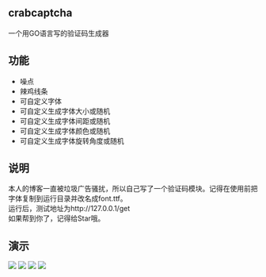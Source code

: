 ## crabcaptcha ##
一个用GO语言写的验证码生成器  

## 功能 ##
- 噪点  
- 辣鸡线条  
- 可自定义字体  
- 可自定义生成字体大小或随机  
- 可自定义生成字体间距或随机
- 可自定义生成字体颜色或随机
- 可自定义生成字体旋转角度或随机

## 说明 ##
本人的博客一直被垃圾广告骚扰，所以自己写了一个验证码模块。记得在使用前把字体复制到运行目录并改名成font.ttf。  
运行后，测试地址为http://127.0.0.1/get   
如果帮到你了，记得给Star哦。

## 演示 ##
![](https://www.crab.pub/cpt/1.png)
![](https://www.crab.pub/cpt/2.png)
![](https://www.crab.pub/cpt/3.png)
![](https://www.crab.pub/cpt/4.png)
